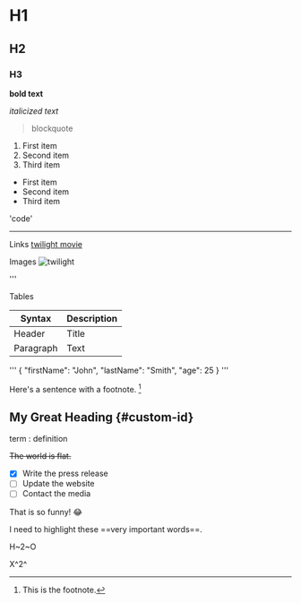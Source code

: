 # H1
## H2
### H3

**bold text**

*italicized text*

> blockquote

1. First item
2. Second item
3. Third item

- First item
- Second item
- Third item

'code'

---

Links
[twilight movie](https://www.imdb.com/title/tt1099212/)

Images
![twilight](https://www.imdb.com/title/tt1099212/)

'''

Tables

| Syntax | Description |
|--------|-------------|
| Header | Title |
| Paragraph| Text |

'''
{
 "firstName": "John",
 "lastName": "Smith",
 "age": 25
 }
 '''

 Here's a sentence with a footnote.
 [^1]

 [^1]: This is the footnote.

 ## My Great Heading {#custom-id}

 term
 : definition

 ~~The world is flat.~~

 - [x] Write the press release
 - [ ] Update the website
 - [ ] Contact the media

That is so funny! :joy:

I need to highlight these ==very
important words==.

H~2~O

X^2^

